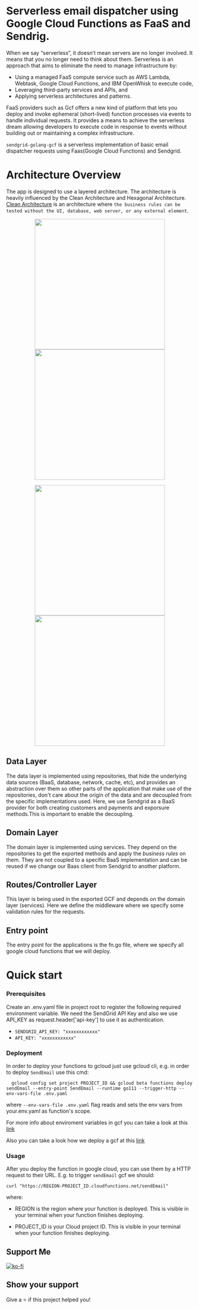 # Serverless email dispatcher using Google Cloud Functions as FaaS and Sendrig.

When we say “serverless”, it doesn’t mean servers are no longer involved. It means that you no longer need to think about them.
Serverless is an approach that aims to eliminate the need to manage infrastructure by:

  - Using a managed FaaS compute service such as AWS Lambda, Webtask, Google Cloud Functions, and IBM OpenWhisk to execute code,
  - Leveraging third-party services and APIs, and
  - Applying serverless architectures and patterns.

FaaS providers such as Gcf offers a new kind of platform that lets you deploy and invoke ephemeral (short-lived) function processes via events to handle individual requests. It provides a means to achieve the serverless dream allowing developers to execute code in response to events without building out or maintaining a complex infrastructure.
 
 `sendgrid-golang-gcf` is a serverless implementation of basic email dispatcher requests using Faas(Google Cloud Functions) and Sendgrid.

# Architecture Overview #
The app is designed to use a layered architecture. The architecture is heavily influenced by the Clean Architecture and Hexagonal Architecture. [Clean Architecture](https://8thlight.com/blog/uncle-bob/2012/08/13/the-clean-architecture.html) is an architecture where `the business rules can be tested without the UI, database, web server, or any external element`. 

<p align="center">
  <img src="https://cdn-images-1.medium.com/max/719/1*ZNT5apOxDzGrTKUJQAIcvg.png" width="350"/>
  <img src="https://cdn-images-1.medium.com/max/900/0*R7uuhFwZbhcqZSvn" width="350" /> 
</p>

<p align="center">
  <img src="https://cdn-images-1.medium.com/max/1200/0*rFs1UtU4sRns5vCJ.png" width="350" />
  <img src="https://cdn-images-1.medium.com/max/1200/0*C-snK7L4sMn7b6CW.png" width="350" /> 
</p>

## Data Layer ##

The data layer is implemented using repositories, that hide the underlying data sources (BaaS, database, network, cache, etc), and provides an abstraction over them so other parts of the application that make use of the repositories, don't care about the origin of the data and are decoupled from the specific implementations used. Here, we use Sendgrid as a BaaS provider for both creating customers and payments and exporsure methods.This is important to enable the decoupling.

## Domain Layer ##

The domain layer is implemented using services. They depend on the repositories to get the exported methods and apply the *business rules* on them. They are not coupled to a specific BaaS implementation and can be reused if we change our Baas client from Sendgrid to another platform.

## Routes/Controller Layer ##

This layer is being used in the exported GCF and depends on the domain layer (services). Here we define the middleware where we specify some validation rules for the requests.

## Entry point ##

The entry point for the applications is the fn.go file, where we specify all google cloud functions that we will deploy.

# Quick start #

### Prerequisites ###

Create an .env.yaml file in project root to register the following required environment variable.
We need the SendGrid API Key and also we use API_KEY as request.header['api-key'] to use it as authentication.
  - `SENDGRID_API_KEY: "xxxxxxxxxxxx"`
  - `API_KEY: "xxxxxxxxxxxx"`

### Deployment ###

In order to deploy your functions to gcloud just use gcloud cli, e.g. in order to deploy `SendEmail` use this cmd:

```shell
  gcloud config set project PROJECT_ID && gcloud beta functions deploy sendEmail --entry-point SendEmail --runtime go111 --trigger-http --env-vars-file .env.yaml
```

where `--env-vars-file .env.yaml` flag reads and sets the env vars from your.env.yaml as function's scope.

For more info about enviroment variables in gcf you can take a look at this [link](https://cloud.google.com/functions/docs/env-var#using_environment_variables)

Also you can take a look how we deploy a gcf at this [link](https://cloud.google.com/sdk/gcloud/reference/functions/deploy)

### Usage ###

After you deploy the function in google cloud, you can use them by a HTTP request to their URL. E.g. to trigger `sendEmail` gcf we should:

```shell
curl "https://REGION-PROJECT_ID.cloudfunctions.net/sendEmail"
```

where:

  - REGION is the region where your function is deployed. This is visible in your terminal when your function finishes deploying.
  
  - PROJECT_ID is your Cloud project ID. This is visible in your terminal when your function finishes deploying.

## Support Me

[![ko-fi](https://ko-fi.com/img/githubbutton_sm.svg)](https://ko-fi.com/Y8Y797KCA)

## Show your support

Give a ⭐️ if this project helped you!

